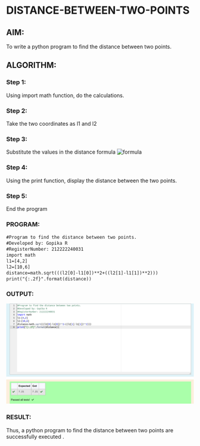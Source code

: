 # DISTANCE-BETWEEN-TWO-POINTS

## AIM:
To write a python program to find the distance between two points.
## ALGORITHM:

### Step 1: 
Using import math function, do the calculations.

### Step 2: 
Take the two coordinates as l1 and l2


### Step 3: 
Substitute the values in the distance formula  ![formula](/formula.jpg)

### Step 4: 
Using the print function, display the distance between the two points.

### Step 5: 
End the program


### PROGRAM:
```
#Program to find the distance between two points.
#Developed by: Gopika R
#RegisterNumber: 212222240031
import math
l1=[4,2]
l2=[10,6]
distance=math.sqrt(((l2[0]-l1[0])**2+((l2[1]-l1[1])**2)))
print("{:.2f}".format(distance))
```
### OUTPUT:
![output](./distance.png)


### RESULT:
Thus, a python  program to find the distance between two points are successfully executed .
